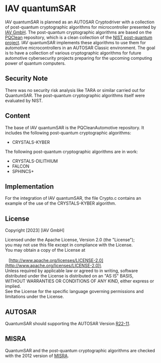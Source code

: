 # IAV quantumSAR
IAV quantumSAR is planned as an AUTOSAR Cryptodriver with a collection of post-quantum cryptographic algorithms for microcontroller presented by [IAV GmbH](https://www.iav.com/). The post-quantum cryptographic algorithms are based on the [PQClean](https://github.com/PQClean/PQClean) repository, which is a clean collection of the [NIST post-quantum project](https://csrc.nist.gov/projects/post-quantum-cryptography). IAV quantumSAR implements these algorithms to use them for automotive microcontrollers in an AUTOSAR Classic environment. The goal is to have a collection of various cryptographic algorithms for future automotive cybersecurity projects preparing for the upcoming computing power of quantum computers.

## Security Note
There was no security risk analysis like TARA or similar carried out for QuantumSAR. The post-quantum cryptographic algorithms itself were evaluated by NIST.

## Content
The base of IAV quantumSAR is the PQCleanAutomotive repository. It includes the following post-quantum cryptographic algorithms:

* CRYSTALS-KYBER

The following post-quantum cryptographic algorithms are in work:

* CRYSTALS-DILITHIUM
* FALCON
* SPHINCS+

## Implementation
For the integration of IAV quantumSAR, the file Crypto.c contains an example of the use of the CRYSTALS-KYBER algorithm.

## License

Copyright [2023] [IAV GmbH]

Licensed under the Apache License, Version 2.0 (the "License");\
you may not use this file except in compliance with the License.\
You may obtain a copy of the License at\
\
&nbsp;&nbsp;&nbsp;[http://www.apache.org/licenses/LICENSE-2.0](http://www.apache.org/licenses/LICENSE-2.0)\
\
Unless required by applicable law or agreed to in writing, software\
distributed under the License is distributed on an "AS IS" BASIS,\
WITHOUT WARRANTIES OR CONDITIONS OF ANY KIND, either express or implied.\
See the License for the specific language governing permissions and\
limitations under the License.

## AUTOSAR

QuantumSAR should supporting the AUTOSAR Version [R22-11](https://www.autosar.org/fileadmin/standards/R22-11/CP/AUTOSAR_SWS_CryptoDriver.pdf). 

## MISRA

QuantumSAR and the post-quantum cryptographic algorithms are checked with the 2012 version of [MISRA](https://misra.org.uk/app/uploads/2021/06/MISRA-C-2012-Permits-First-Edition.pdf).
